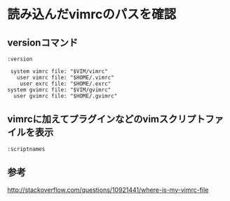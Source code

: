 ﻿# 読み込んだvimrcのパスを確認

## versionコマンド

```clike
:version
```

```clike
 system vimrc file: "$VIM/vimrc"
   user vimrc file: "$HOME/.vimrc"
    user exrc file: "$HOME/.exrc"
system gvimrc file: "$VIM/gvimrc"
  user gvimrc file: "$HOME/.gvimrc"
```

## vimrcに加えてプラグインなどのvimスクリプトファイルを表示

```clike
:scriptnames
```

## 参考
http://stackoverflow.com/questions/10921441/where-is-my-vimrc-file
